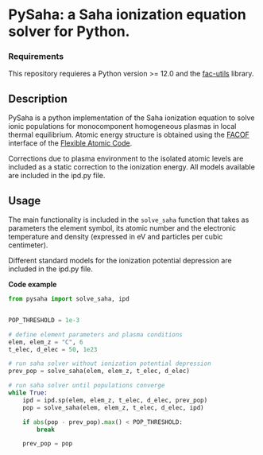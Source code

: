 # PySaha: a Saha ionization equation solver for Python.

### Requirements
This repository requieres a Python version >= 12.0 and the [fac-utils](https://github.com/aridaibordon/fac-utils) library.

## Description
PySaha is a python implementation of the Saha ionization equation to solve ionic populations for monocomponent homogeneous plasmas in local thermal equilibrium. Atomic energy structure is obtained using the [FACOF](https://github.com/aridaibordon/facof) interface of the [Flexible Atomic Code](https://github.com/flexible-atomic-code/fac).

Corrections due to plasma environment to the isolated atomic levels are included as a static correction to the ionization energy. All models available are included in the ipd.py file.

## Usage
The main functionality is included in the `solve_saha` function that takes as parameters the element symbol, its atomic number and the electronic temperature and density (expressed in eV and particles per cubic centimeter).

Different standard models for the ionization potential depression are included in the ipd.py file.

**Code example**
```python
from pysaha import solve_saha, ipd


POP_THRESHOLD = 1e-3

# define element parameters and plasma conditions
elem, elem_z = "C", 6
t_elec, d_elec = 50, 1e23

# run saha solver without ionization potential depression
prev_pop = solve_saha(elem, elem_z, t_elec, d_elec)

# run saha solver until populations converge
while True:
    ipd = ipd.sp(elem, elem_z, t_elec, d_elec, prev_pop)
    pop = solve_saha(elem, elem_z, t_elec, d_elec, ipd)

    if abs(pop - prev_pop).max() < POP_THRESHOLD:
        break

    prev_pop = pop
```